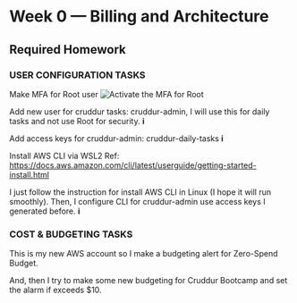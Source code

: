 # Week 0 — Billing and Architecture
## Required Homework

### USER CONFIGURATION TASKS

Make MFA for Root user
![Activate the MFA for Root]([journal/assets/week-0/root-mfa-active.png](https://github.com/nikofebrianur/aws-bootcamp-cruddur-2023/blob/79a5d55246e365d6f7a656d529e1d45b11dc4dd1/journal/assets/week-0/root%20mfa%20active.png))

Add new user for cruddur tasks: cruddur-admin, I will use this for daily tasks and not use Root for security.
**i**

Add access keys for cruddur-admin: cruddur-daily-tasks
**i**

Install AWS CLI via WSL2
Ref: https://docs.aws.amazon.com/cli/latest/userguide/getting-started-install.html

I just follow the instruction for install AWS CLI in Linux (I hope it will run smoothly).
Then, I configure CLI for cruddur-admin use access keys I generated before.
**i**

### COST & BUDGETING TASKS
This is my new AWS account so I make a budgeting alert for Zero-Spend Budget.

And, then I try to make some new budgeting for Cruddur Bootcamp and set the alarm if exceeds $10.
